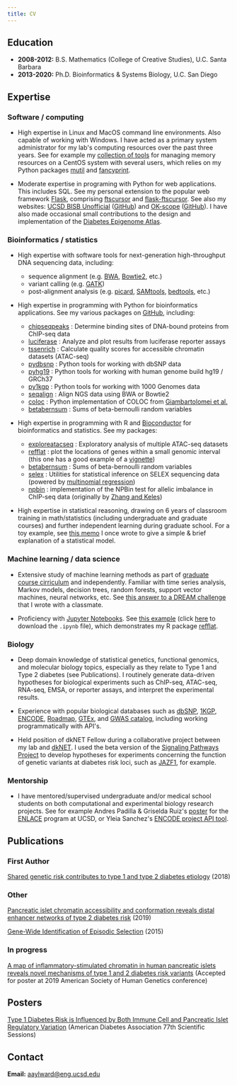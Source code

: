 ```yaml
---
title: CV
---
```


## Education

- **2008-2012:** B.S. Mathematics (College of Creative Studies), U.C. Santa Barbara
- **2013-2020:** Ph.D. Bioinformatics & Systems Biology, U.C. San Diego

## Expertise

### Software / computing

- High expertise in Linux and MacOS command line environments. Also capable of
working with Windows. I have acted as a primary system administrator for
my lab's computing resources over the past three years. See for example
my [collection of tools](https://github.com/anthony-aylward/memory_policy) for
managing memory resources on a CentOS system with several users, which
relies on my Python packages [mutil](https://pypi.org/project/mutil/) and
[fancyprint](https://pypi.org/project/fancyprint/).

- Moderate expertise in programing with Python for web applications. This
includes SQL. See my personal extension to the popular
web framework [Flask](https://flask.palletsprojects.com/en/1.1.x/), comprising
[ftscursor](https://pypi.org/project/ftscursor/) and
[flask-ftscursor](https://pypi.org/project/Flask-FTSCursor/). See also my
websites: [UCSD BISB Unofficial](https://ucsd-bisb.info/auth/demo)
([GitHub](https://github.com/anthony-aylward/ucsd-bisb-unofficial)) and
[OK-scope](http://okscope.info)
([GitHub](https://github.com/anthony-aylward/okscope)). I have also made
occasional small contributions to the design and implementation of the
[Diabetes Epigenome Atlas](https://diabetesepigenome.org).

### Bioinformatics / statistics

- High expertise with software tools for next-generation high-throughput DNA
sequencing data, including:
  * sequence alignment (e.g.
    [BWA](http://bio-bwa.sourceforge.net),
    [Bowtie2](http://bowtie-bio.sourceforge.net/bowtie2/index.shtml), etc.)
  * variant calling (e.g. [GATK](https://software.broadinstitute.org/gatk/))
  * post-alignment analysis (e.g.
    [picard](https://broadinstitute.github.io/picard/),
    [SAMtools](http://samtools.sourceforge.net),
    [bedtools](https://bedtools.readthedocs.io/en/latest/), etc.)

- High expertise in programming with Python for bioinformatics applications.
See my various packages on [GitHub](https://github.com/anthony-aylward),
including:
  * [chipseqpeaks](https://pypi.org/project/chipseqpeaks/) : Determine binding sites of DNA-bound proteins from ChIP-seq data
  * [luciferase](https://pypi.org/project/luciferase/) : Analyze and plot results from luciferase reporter assays
  * [tssenrich](https://pypi.org/project/tssenrich/) : Calculate quality scores for accessible chromatin datasets (ATAC-seq)
  * [pydbsnp](https://pypi.org/project/pydbsnp/) : Python tools for working with dbSNP data
  * [pyhg19](https://pypi.org/project/pydbsnp/) : Python tools for working with human genome build hg19 / GRCh37
  * [py1kgp](https://pypi.org/project/py1kgp/) : Python tools for working with 1000 Genomes data
  * [seqalign](https://pypi.org/project/seqalign/) : Align NGS data using BWA or Bowtie2
  * [coloc](https://pypi.org/project/coloc/) : Python implementation of COLOC from [Giambartolomei et al.](https://journals.plos.org/plosgenetics/article?id=10.1371/journal.pgen.1004383)
  * [betabernsum](https://pypi.org/project/betabernsum/) : Sums of beta-bernoulli random variables

- High expertise in programming with R and [Bioconductor](https://www.bioconductor.org) for bioinformatics and statistics. See my packages:
  * [exploreatacseq](https://github.com/anthony-aylward/exploreatacseq/blob/master/README.md) : Exploratory analysis of multiple ATAC-seq datasets
  * [refflat](https://github.com/anthony-aylward/refflat) : plot the locations of genes within a small genomic interval (this one has a good example of a [vignette](https://github.com/anthony-aylward/refflat/blob/master/vignettes/example_plot.md))
  * [betabernsum](https://github.com/anthony-aylward/betabernsum) : Sums of beta-bernoulli random variables
  * [selex](https://github.com/anthony-aylward/selex) : Utilities for statistical inference on SELEX sequencing data (powered by [multinomial regression](https://en.wikipedia.org/wiki/Multinomial_logistic_regression))
  * [npbin](https://github.com/anthony-aylward/npbin) : implementation of the NPBin test for allelic imbalance in ChIP-seq data (originally by [Zhang and Keleş](https://academic.oup.com/biostatistics/article/19/4/546/4591647))

- High expertise in statistical reasoning, drawing on 6 years of classroom
training in math/statistics (including undergraduate and graduate courses) and
further independent learning during graduate school. For a toy example, see
[this memo](polytest-model.pdf) I once wrote to give a simple & brief explanation of a statistical
model.

### Machine learning / data science

- Extensive study of machine learning methods as part of
[graduate course cirriculum](http://bioinformatics.ucsd.edu/node/1135) and
independently. Familiar with time series analysis, Markov models, decision
trees, random forests, support vector machines, neural networks, etc. See
[this answer to a DREAM challenge](dream-als.pdf) that I wrote with a
classmate.

- Proficiency with [Jupyter Notebooks](https://jupyter.org). See [this example](refflat_vignette.md)
(click [here](refflat_vignette.ipynb) to download the `.ipynb` file), which demonstrates my R package
[refflat](https://github.com/anthony-aylward/refflat).

### Biology

- Deep domain knowledge of statistical genetics, functional genomics, and
molecular biology topics, especially as they relate to Type 1 and Type 2
diabetes (see Publications). I routinely generate data-driven hypotheses for
biological experiments such as ChIP-seq, ATAC-seq, RNA-seq, EMSA, or reporter
assays, and interpret the experimental results.

- Experience with popular biological databases such as
[dbSNP](https://www.ncbi.nlm.nih.gov/snp/),
[1KGP](https://www.internationalgenome.org),
[ENCODE](https://www.encodeproject.org),
[Roadmap](http://www.roadmapepigenomics.org),
[GTEx](http://www.roadmapepigenomics.org), and
[GWAS catalog](https://www.ebi.ac.uk/gwas/), 
including working programmatically with API's.

- Held position of dkNET Fellow during a collaborative project between my lab
and [dkNET](https://dknet.org). I used the beta version of the
[Signaling Pathways Project](https://beta.signalingpathways.org/about/index.jsf)
to develop hypotheses for experiments concerning the function of genetic
variants at diabetes risk loci, such as [JAZF1](https://github.com/anthony-aylward/anthony-aylward.github.io/blob/master/jazf1-regulation.md),
for example.

### Mentorship

- I have mentored/supervised undergraduate and/or medical school students
on both computational and experimental biology research projects. See for
example Andres Padilla & Griselda Ruiz's [poster](tcf7l2-nkx63-poster.pdf) for
the [ENLACE](http://graeve.ucsd.edu/ENLACE/) program at UCSD, or Yleia
Sanchez's [ENCODE project API tool](https://github.com/yleiaa/ENCODE).

## Publications

### First Author

[Shared genetic risk contributes to type 1 and type 2 diabetes etiology](https://academic.oup.com/hmg/advance-article-abstract/doi/10.1093/hmg/ddy314/5164287) (2018)

### Other

[Pancreatic islet chromatin accessibility and conformation reveals distal enhancer networks of type 2 diabetes risk](https://www.nature.com/articles/s41467-019-09975-4) (2019)

[Gene-Wide Identification of Episodic Selection](https://academic.oup.com/mbe/article/32/5/1365/1134918) (2015)

### In progress

[A map of inflammatory-stimulated chromatin in human pancreatic islets reveals novel mechanisms of type 1 and 2 diabetes risk variants](https://github.com/anthony-aylward/islet-cytokines-outline/blob/master/abstract.md) (Accepted for poster at 2019 American Society of Human Genetics conference)

## Posters

[Type 1 Diabetes Risk is Influenced by Both Immune Cell and Pancreatic Islet Regulatory Variation](ada-poster.Jun6.pdf) (American Diabetes Association 77th Scientific Sessions)

## Contact

**Email:** aaylward@eng.ucsd.edu
